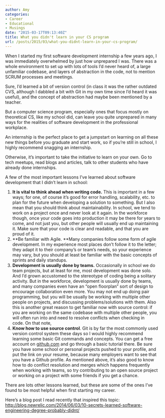 ```yaml
---
author: Amy
categories:
- Career
- Educational
- Musings
date: "2015-03-17T09:13:40Z"
title: What you didn't learn in your CS program
url: /posts/2015/03/what-you-didnt-learn-in-your-cs-program/
---
```


When I started my first software development internship a few years ago, I was immediately overwhelmed by just how unprepared I was. There was a whole environment to set up with lots of tools I&#8217;d never heard of, a large unfamiliar codebase, and layers of abstraction in the code, not to mention SCRUM processes and meetings.

Sure, I&#8217;d learned a bit of version control (in class it was the rather outdated CVS, although I dabbled a bit with Git in my own time since I&#8217;d heard it was useful), and the concept of abstraction had maybe been mentioned by a teacher.

But a computer science program, especially ones that focus mostly on theoretical CS, like my school did, can leave you quite unprepared in many ways for the realities of software development in the professional workplace.

An internship is the perfect place to get a jumpstart on learning on all these new things before you graduate and start work, so if you&#8217;re still in school, I highly recommend snagging an internship.

Otherwise, it&#8217;s important to take the initiative to learn on your own. Go to tech meetups, read blogs and articles, talk to other students who have already done internships.

A few of the most important lessons I&#8217;ve learned about software development that I didn&#8217;t learn in school:

  1. **It is vital to think ahead when writing code.** This is important in a few ways; for one, of course it&#8217;s good for error handling, scalability, etc. to plan for the future when developing a solution to something. But I also mean that you should think about maintainability. In school, we tend to work on a project once and never look at it again. In the workforce though, once your code goes into production it may be there for years to come, and not just you, but other people will usually end up maintaining it. Make sure that your code is clear and readable, and that you are proud of it.
  2. **Be familiar with Agile. **Many companies follow some form of agile development. In my experience most places don&#8217;t follow it to the letter; they adapt it to their company&#8217;s or team&#8217;s needs, so your experience may vary, but you should at least be familiar with the basic concepts of sprints and daily standups.
  3. **Development is usually done by teams.** Occasionally in school we do team projects, but at least for me, most development was done solo. And I&#8217;d grown accustomed to the stereotype of coding being a solitary activity. But in the workforce, development is usually done by teams, and many companies even have an &#8220;open floorplan&#8221; sort of design to encourage collaboration even more. You may not end up doing pair programming, but you will be usually be working with multiple other people on projects, and discussing problems/solutions with them. Also this is another great reason to get familiar now with source control: if you are working on the same codebase with multiple other people, you will often run into and need to resolve conflicts when checking in code. On that note,
  4. **Know how to use source control**. Git is by far the most commonly used version control system these days so I would highly recommend learning some basic Git commands and concepts. You can get a free account on <a href="https://github.com/" target="_blank">github.com</a> and go through a basic tutorial there. Be sure you have some school or personal projects pushed to your profile, and put the link on your resume, because many employers want to see that you have a Github profile. As mentioned above, it&#8217;s also good to know how to do conflict resolution and merges which happens frequently when working with teams, so try contributing to an open source project or working on a project with some friends if you get a chance.

There are lots other lessons learned, but these are some of the ones I&#8217;ve found to be most helpful when first starting my career.

Here&#8217;s a blog post I read recently that inspired this topic: <a href="http://blog.newrelic.com/2014/06/03/10-secrets-learned-software-engineering-degree-probably-didnt/" target="_blank">http://blog.newrelic.com/2014/06/03/10-secrets-learned-software-engineering-degree-probably-didnt/</a>